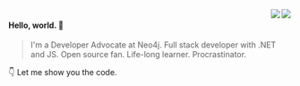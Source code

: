
<a href="https://github.com/shinyzhu#gh-light-mode-only">
  <img align="right" src="https://github-readme-stats.vercel.app/api?username=shinyzhu&show_icons=true&icon_color=805AD5&text_color=718096&bg_color=ffffff&hide_title=true#gh-light-mode-only" />
</a>

<a href="https://github.com/shinyzhu#gh-dark-mode-only">
  <img align="right" src="https://github-readme-stats.vercel.app/api?username=shinyzhu&show_icons=true&hide_title=true&theme=cobalt#gh-dark-mode-only" />
</a>

#### Hello, world. 👏

> I'm a Developer Advocate at Neo4j. Full stack developer with .NET and JS. Open source fan. Life-long learner. Procrastinator.

👇 Let me show you the code.

<!--
**shinyzhu/shinyzhu** is a ✨ _special_ ✨ repository because its `README.md` (this file) appears on your GitHub profile.

Here are some ideas to get you started:

- 🔭 I’m currently working on ...
- 🌱 I’m currently learning ...
- 👯 I’m looking to collaborate on ...
- 🤔 I’m looking for help with ...
- 💬 Ask me about ...
- 📫 How to reach me: ...
- 😄 Pronouns: ...
- ⚡ Fun fact: ...
-->
